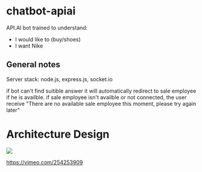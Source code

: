 # chatbot-apiai

API.AI bot trained to understand:
* I would like to (buy/shoes)
* I want Nike

General notes
-------------

Server stack: node.js, express.js, socket.io

if bot can't find suitible answer it will automatically redirect to sale employee if he is availble.
if sale employee isn't availble or not connected, the user receive "There are no available sale employee this moment, please try again later"


# Architecture Design
![](https://i.imgur.com/lPYSK59.png)

https://vimeo.com/254253909
